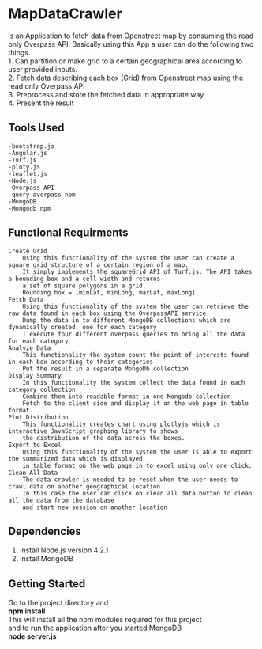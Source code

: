# MapDataCrawler
is an Application to fetch data from Openstreet map by consuming the read only Overpass API. Basically using this App a user can do the following two things.  
    1. Can partition or make grid to a certain geographical area according to user provided inputs.  
    2. Fetch data describing each box (Grid) from Openstreet map using the read only Overpass API  
    3. Preprocess and store the fetched data in appropriate way  
    4. Present the result  
## Tools Used
    -bootstrap.js
    -Angular.js
    -Turf.js
    -ploty.js
    -leaflet.js
    -Node.js  
    -Overpass API  
    -query-overpass npm
    -MongoDB  
    -Mongodb npm  
      
        
## Functional Requirments
    Create Grid    
        Using this functionality of the system the user can create a square grid structure of a certain region of a map.  
        It simply implements the squareGrid API of Turf.js. The API takes a bounding box and a cell width and returns  
        a set of square polygons in a grid.
        Bounding box = [minLat, minLong, maxLat, maxLong]
    Fetch Data  
        Using this functionality of the system the user can retrieve the raw data found in each box using the OverpassAPI service  
        Dump the data in to different MongoDB collections which are dynamically created, one for each category  
        I execute four different overpass queries to bring all the data for each category
    Analyze Data  
        This functionality the system count the point of interests found in each box according to their categories   
        Put the result in a separate MongoDb collection  
    Display Summary  
        In this functionality the system collect the data found in each category collection  
        Combine them into readable format in one Mongodb collection  
        Fetch to the client side and display it on the web page in table format.    
    Plot Distribution    
        This functionality creates chart using plotlyjs which is interactive JavaScript graphing library to shows  
        the distribution of the data across the boxes.  
    Export to Excel  
        Using this functionality of the system the user is able to export the summarized data which is displayed  
        in table format on the web page in to excel using only one click.  
    Clean All Data
        The data crawler is needed to be reset when the user needs to crawl data on another geographical location  
        In this case the user can click on clean all data button to clean all the data from the database  
        and start new session on another location

## Dependencies  
  1. install Node.js version 4.2.1   
  2. install MongoDB  
  
## Getting Started  
  Go to the project directory and  
      **npm install**  
  This will install all the npm modules required for this project  
  and to run the application after you started MongoDB  
      **node server.js**  
